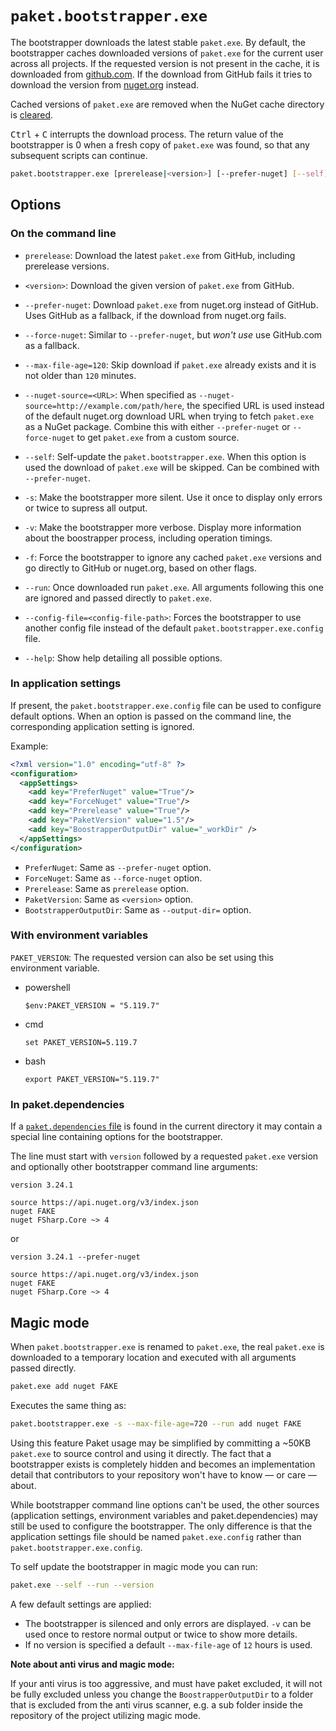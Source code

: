 # `paket.bootstrapper.exe`

The bootstrapper downloads the latest stable `paket.exe`. By default, the
bootstrapper caches downloaded versions of `paket.exe` for the current user
across all projects. If the requested version is not present in the cache, it is
downloaded from [github.com](https://github.com). If the download from GitHub
fails it tries to download the version from [nuget.org](https://www.nuget.org/)
instead.

Cached versions of `paket.exe` are removed when the NuGet cache directory is
[cleared](paket-clear-cache.html).

<kbd>Ctrl</kbd> + <kbd>C</kbd> interrupts the download process. The return value
of the bootstrapper is 0 when a fresh copy of `paket.exe` was found, so that any
subsequent scripts can continue.

```sh
paket.bootstrapper.exe [prerelease|<version>] [--prefer-nuget] [--self] [-s] [-f]
```

## Options

### On the command line

* `prerelease`: Download the latest `paket.exe` from GitHub, including
  prerelease versions.

* `<version>`: Download the given version of `paket.exe` from GitHub.

* `--prefer-nuget`: Download `paket.exe` from nuget.org instead of GitHub. Uses
  GitHub as a fallback, if the download from nuget.org fails.

* `--force-nuget`: Similar to `--prefer-nuget`, but *won't use* use GitHub.com
  as a fallback.

* `--max-file-age=120`: Skip download if `paket.exe` already exists and it is
  not older than `120` minutes.

* `--nuget-source=<URL>`: When specified as
  `--nuget-source=http://example.com/path/here`, the specified URL is used
  instead of the default nuget.org download URL when trying to fetch `paket.exe`
  as a NuGet package. Combine this with either `--prefer-nuget` or
  `--force-nuget` to get `paket.exe` from a custom source.

* `--self`: Self-update the `paket.bootstrapper.exe`. When this option is used
  the download of `paket.exe` will be skipped. Can be combined with
  `--prefer-nuget`.

* `-s`: Make the bootstrapper more silent. Use it once to display only errors or
  twice to supress all output.

* `-v`: Make the bootstrapper more verbose. Display more information about the
  boostrapper process, including operation timings.

* `-f`: Force the bootstrapper to ignore any cached `paket.exe` versions and go
  directly to GitHub or nuget.org, based on other flags.

* `--run`: Once downloaded run `paket.exe`. All arguments following this one are
  ignored and passed directly to `paket.exe`.

* `--config-file=<config-file-path>`: Forces the bootstrapper to use another
  config file instead of the default `paket.bootstrapper.exe.config` file.

* `--help`: Show help detailing all possible options.

### In application settings

If present, the `paket.bootstrapper.exe.config` file can be used to configure
default options. When an option is passed on the command line, the corresponding
application setting is ignored.

Example:

```xml
<?xml version="1.0" encoding="utf-8" ?>
<configuration>
  <appSettings>
    <add key="PreferNuget" value="True"/>
    <add key="ForceNuget" value="True"/>
    <add key="Prerelease" value="True"/>
    <add key="PaketVersion" value="1.5"/>
    <add key="BoostrapperOutputDir" value="_workDir" />
  </appSettings>
</configuration>
```

* `PreferNuget`: Same as `--prefer-nuget` option.
* `ForceNuget`: Same as `--force-nuget` option.
* `Prerelease`: Same as `prerelease` option.
* `PaketVersion`: Same as `<version>` option.
* `BootstrapperOutputDir`: Same as `--output-dir=` option.

### With environment variables

`PAKET_VERSION`: The requested version can also be set using this environment
variable.

* powershell
    ```
    $env:PAKET_VERSION = "5.119.7"
    ```
* cmd
    ```
    set PAKET_VERSION=5.119.7
    ```
* bash
    ```
    export PAKET_VERSION="5.119.7"
    ```


### In paket.dependencies

If a [`paket.dependencies` file](dependencies-file.html) is found in the current
directory it may contain a special line containing options for the bootstrapper.

The line must start with `version` followed by a requested `paket.exe` version
and optionally other bootstrapper command line arguments:

```paket
version 3.24.1

source https://api.nuget.org/v3/index.json
nuget FAKE
nuget FSharp.Core ~> 4
```

or

```paket
version 3.24.1 --prefer-nuget

source https://api.nuget.org/v3/index.json
nuget FAKE
nuget FSharp.Core ~> 4
```

## Magic mode

When `paket.bootstrapper.exe` is renamed to `paket.exe`, the real `paket.exe` is
downloaded to a temporary location and executed with all arguments passed
directly.

```sh
paket.exe add nuget FAKE
```

Executes the same thing as:

```sh
paket.bootstrapper.exe -s --max-file-age=720 --run add nuget FAKE
```

Using this feature Paket usage may be simplified by committing a ~50KB
`paket.exe` to source control and using it directly. The fact that a
bootstrapper exists is completely hidden and becomes an implementation detail
that contributors to your repository won't have to know — or care — about.

While bootstrapper command line options can't be used, the other sources
(application settings, environment variables and paket.dependencies) may still
be used to configure the bootstrapper. The only difference is that the
application settings file should be named `paket.exe.config` rather than
`paket.bootstrapper.exe.config`.

To self update the bootstrapper in magic mode you can run:

```sh
paket.exe --self --run --version
```

A few default settings are applied:

* The bootstrapper is silenced and only errors are displayed. `-v` can be used
  once to restore normal output or twice to show more details.
* If no version is specified a default `--max-file-age` of `12` hours is used.

**Note about anti virus and magic mode:**

If your anti virus is too aggressive, and must have paket excluded, it will not
be fully excluded unless you change the `BoostrapperOutputDir` to a folder that
is excluded from the anti virus scanner, e.g. a sub folder inside the repository
of the project utilizing magic mode.
